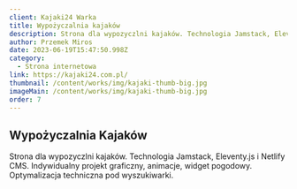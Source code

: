 ```yaml
---
client: Kajaki24 Warka
title: Wypożyczalnia kajaków
description: Strona dla wypozyczlni kajaków. Technologia Jamstack, Eleventy.js i Netlify CMS. Indywidualny projekt graficzny, animacje, widget pogodowy. Optymalizacja techniczna pod wyszukiwarki.
author: Przemek Miros
date: 2023-06-19T15:47:50.998Z
category:
  - Strona internetowa
link: https://kajaki24.com.pl/
thumbnail: /content/works/img/kajaki-thumb-big.jpg
imageMain: /content/works/img/kajaki-thumb-big.jpg
order: 7
---
```


## Wypożyczalnia Kajaków

Strona dla wypozyczlni kajaków. Technologia Jamstack, Eleventy.js i Netlify CMS. Indywidualny projekt graficzny, animacje, widget pogodowy. Optymalizacja techniczna pod wyszukiwarki.
